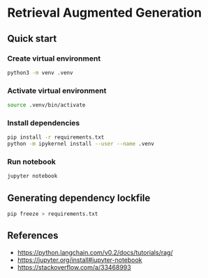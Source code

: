 # Retrieval Augmented Generation

## Quick start

### Create virtual environment

```sh
python3 -m venv .venv
```

### Activate virtual environment

```sh
source .venv/bin/activate
```

### Install dependencies

```sh
pip install -r requirements.txt
python -m ipykernel install --user --name .venv
```

### Run notebook

```sh
jupyter notebook
```

## Generating dependency lockfile

```sh
pip freeze > requirements.txt
```

## References

- https://python.langchain.com/v0.2/docs/tutorials/rag/
- https://jupyter.org/install#jupyter-notebook
- https://stackoverflow.com/a/33468993
